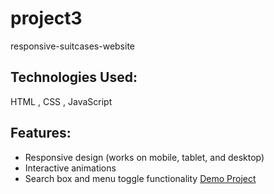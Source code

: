 # project3
responsive-suitcases-website

## Technologies Used:
HTML , CSS , JavaScript

## Features:
- Responsive design (works on mobile, tablet, and desktop)
- Interactive animations
- Search box and menu toggle functionality
[Demo Project](https://mohabat-gholami.github.io/project3/)
  

